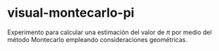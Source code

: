 # visual-montecarlo-pi
Experimento para calcular una estimación del valor de $\pi$ por medio del método Montecarlo empleando consideraciones geométricas.
